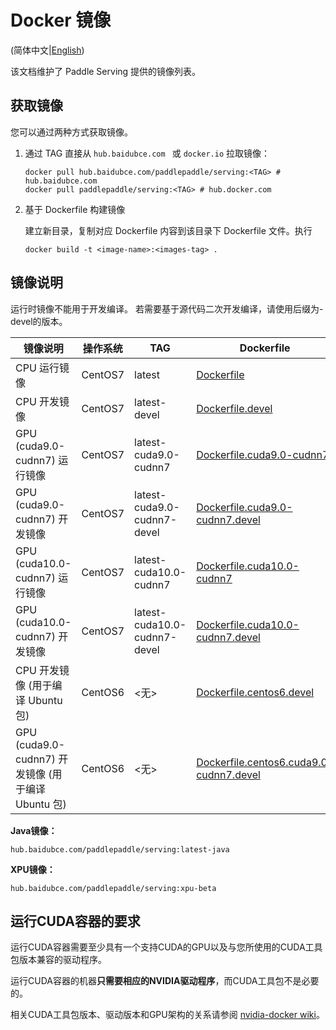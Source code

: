 # Docker 镜像

(简体中文|[English](DOCKER_IMAGES.md))

该文档维护了 Paddle Serving 提供的镜像列表。

## 获取镜像

您可以通过两种方式获取镜像。

1. 通过 TAG 直接从 `hub.baidubce.com ` 或 `docker.io` 拉取镜像：

   ```shell
   docker pull hub.baidubce.com/paddlepaddle/serving:<TAG> # hub.baidubce.com
   docker pull paddlepaddle/serving:<TAG> # hub.docker.com
   ```

2. 基于 Dockerfile 构建镜像

   建立新目录，复制对应 Dockerfile 内容到该目录下 Dockerfile 文件。执行

   ```shell
   docker build -t <image-name>:<images-tag> .
   ```
   


## 镜像说明

运行时镜像不能用于开发编译。
若需要基于源代码二次开发编译，请使用后缀为-devel的版本。

| 镜像说明                                           | 操作系统 | TAG                          | Dockerfile                                                   |
| -------------------------------------------------- | -------- | ---------------------------- | ------------------------------------------------------------ |
| CPU 运行镜像                                       | CentOS7  | latest                       | [Dockerfile](../tools/Dockerfile)                            |
| CPU 开发镜像                                       | CentOS7  | latest-devel                 | [Dockerfile.devel](../tools/Dockerfile.devel)                |
| GPU (cuda9.0-cudnn7) 运行镜像                      | CentOS7  | latest-cuda9.0-cudnn7        | [Dockerfile.cuda9.0-cudnn7](../tools/Dockerfile.cuda9.0-cudnn7) |
| GPU (cuda9.0-cudnn7) 开发镜像                      | CentOS7  | latest-cuda9.0-cudnn7-devel  | [Dockerfile.cuda9.0-cudnn7.devel](../tools/Dockerfile.cuda9.0-cudnn7.devel) |
| GPU (cuda10.0-cudnn7) 运行镜像                     | CentOS7  | latest-cuda10.0-cudnn7       | [Dockerfile.cuda10.0-cudnn7](../tools/Dockerfile.cuda10.0-cudnn7) |
| GPU (cuda10.0-cudnn7) 开发镜像                     | CentOS7  | latest-cuda10.0-cudnn7-devel | [Dockerfile.cuda10.0-cudnn7.devel](../tools/Dockerfile.cuda10.0-cudnn7.devel) |
| CPU 开发镜像 (用于编译 Ubuntu 包)                  | CentOS6  | <无>                         | [Dockerfile.centos6.devel](../tools/Dockerfile.centos6.devel) |
| GPU (cuda9.0-cudnn7) 开发镜像 (用于编译 Ubuntu 包) | CentOS6  | <无>                         | [Dockerfile.centos6.cuda9.0-cudnn7.devel](../tools/Dockerfile.centos6.cuda9.0-cudnn7.devel) |


**Java镜像：**
```
hub.baidubce.com/paddlepaddle/serving:latest-java
```

**XPU镜像：**
```
hub.baidubce.com/paddlepaddle/serving:xpu-beta
```

## 运行CUDA容器的要求

运行CUDA容器需要至少具有一个支持CUDA的GPU以及与您所使用的CUDA工具包版本兼容的驱动程序。

运行CUDA容器的机器**只需要相应的NVIDIA驱动程序**，而CUDA工具包不是必要的。

相关CUDA工具包版本、驱动版本和GPU架构的关系请参阅 [nvidia-docker wiki](https://github.com/NVIDIA/nvidia-docker/wiki/CUDA)。
